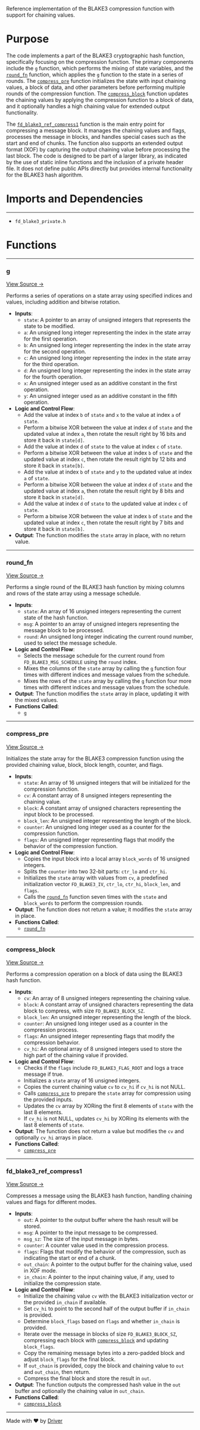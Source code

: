 <!--------------------------------------------------------------------------------->
<!-- IMPORTANT: This file is auto-generated by Driver (https://driver.ai). -------->
<!-- Manual edits may be overwritten on future commits. --------------------------->
<!--------------------------------------------------------------------------------->

Reference implementation of the BLAKE3 compression function with support for chaining values.

# Purpose
The code implements a part of the BLAKE3 cryptographic hash function, specifically focusing on the compression function. The primary components include the [`g`](<#g>) function, which performs the mixing of state variables, and the [`round_fn`](<#round_fn>) function, which applies the [`g`](<#g>) function to the state in a series of rounds. The [`compress_pre`](<#compress_pre>) function initializes the state with input chaining values, a block of data, and other parameters before performing multiple rounds of the compression function. The [`compress_block`](<#compress_block>) function updates the chaining values by applying the compression function to a block of data, and it optionally handles a high chaining value for extended output functionality.

The [`fd_blake3_ref_compress1`](<#fd_blake3_ref_compress1>) function is the main entry point for compressing a message block. It manages the chaining values and flags, processes the message in blocks, and handles special cases such as the start and end of chunks. The function also supports an extended output format (XOF) by capturing the output chaining value before processing the last block. The code is designed to be part of a larger library, as indicated by the use of static inline functions and the inclusion of a private header file. It does not define public APIs directly but provides internal functionality for the BLAKE3 hash algorithm.
# Imports and Dependencies

---
- `fd_blake3_private.h`


# Functions

---
### g<!-- {{#callable:g}} -->
[View Source →](<../../../../../src/ballet/blake3/fd_blake3_ref.c#L3>)

Performs a series of operations on a state array using specified indices and values, including addition and bitwise rotation.
- **Inputs**:
    - `state`: A pointer to an array of unsigned integers that represents the state to be modified.
    - `a`: An unsigned long integer representing the index in the state array for the first operation.
    - `b`: An unsigned long integer representing the index in the state array for the second operation.
    - `c`: An unsigned long integer representing the index in the state array for the third operation.
    - `d`: An unsigned long integer representing the index in the state array for the fourth operation.
    - `x`: An unsigned integer used as an additive constant in the first operation.
    - `y`: An unsigned integer used as an additive constant in the fifth operation.
- **Logic and Control Flow**:
    - Add the value at index `b` of `state` and `x` to the value at index `a` of `state`.
    - Perform a bitwise XOR between the value at index `d` of `state` and the updated value at index `a`, then rotate the result right by 16 bits and store it back in `state[d]`.
    - Add the value at index `d` of `state` to the value at index `c` of `state`.
    - Perform a bitwise XOR between the value at index `b` of `state` and the updated value at index `c`, then rotate the result right by 12 bits and store it back in `state[b]`.
    - Add the value at index `b` of `state` and `y` to the updated value at index `a` of `state`.
    - Perform a bitwise XOR between the value at index `d` of `state` and the updated value at index `a`, then rotate the result right by 8 bits and store it back in `state[d]`.
    - Add the value at index `d` of `state` to the updated value at index `c` of `state`.
    - Perform a bitwise XOR between the value at index `b` of `state` and the updated value at index `c`, then rotate the result right by 7 bits and store it back in `state[b]`.
- **Output**: The function modifies the `state` array in place, with no return value.


---
### round\_fn<!-- {{#callable:round_fn}} -->
[View Source →](<../../../../../src/ballet/blake3/fd_blake3_ref.c#L23>)

Performs a single round of the BLAKE3 hash function by mixing columns and rows of the state array using a message schedule.
- **Inputs**:
    - `state`: An array of 16 unsigned integers representing the current state of the hash function.
    - `msg`: A pointer to an array of unsigned integers representing the message block to be processed.
    - `round`: An unsigned long integer indicating the current round number, used to select the message schedule.
- **Logic and Control Flow**:
    - Selects the message schedule for the current round from `FD_BLAKE3_MSG_SCHEDULE` using the `round` index.
    - Mixes the columns of the `state` array by calling the [`g`](<#g>) function four times with different indices and message values from the schedule.
    - Mixes the rows of the `state` array by calling the [`g`](<#g>) function four more times with different indices and message values from the schedule.
- **Output**: The function modifies the `state` array in place, updating it with the mixed values.
- **Functions Called**:
    - [`g`](<#g>)


---
### compress\_pre<!-- {{#callable:compress_pre}} -->
[View Source →](<../../../../../src/ballet/blake3/fd_blake3_ref.c#L43>)

Initializes the state array for the BLAKE3 compression function using the provided chaining value, block, block length, counter, and flags.
- **Inputs**:
    - `state`: An array of 16 unsigned integers that will be initialized for the compression function.
    - `cv`: A constant array of 8 unsigned integers representing the chaining value.
    - `block`: A constant array of unsigned characters representing the input block to be processed.
    - `block_len`: An unsigned integer representing the length of the block.
    - `counter`: An unsigned long integer used as a counter for the compression function.
    - `flags`: An unsigned integer representing flags that modify the behavior of the compression function.
- **Logic and Control Flow**:
    - Copies the input block into a local array `block_words` of 16 unsigned integers.
    - Splits the `counter` into two 32-bit parts: `ctr_lo` and `ctr_hi`.
    - Initializes the `state` array with values from `cv`, a predefined initialization vector `FD_BLAKE3_IV`, `ctr_lo`, `ctr_hi`, `block_len`, and `flags`.
    - Calls the [`round_fn`](<#round_fn>) function seven times with the `state` and `block_words` to perform the compression rounds.
- **Output**: The function does not return a value; it modifies the `state` array in place.
- **Functions Called**:
    - [`round_fn`](<#round_fn>)


---
### compress\_block<!-- {{#callable:compress_block}} -->
[View Source →](<../../../../../src/ballet/blake3/fd_blake3_ref.c#L75>)

Performs a compression operation on a block of data using the BLAKE3 hash function.
- **Inputs**:
    - `cv`: An array of 8 unsigned integers representing the chaining value.
    - `block`: A constant array of unsigned characters representing the data block to compress, with size `FD_BLAKE3_BLOCK_SZ`.
    - `block_len`: An unsigned integer representing the length of the block.
    - `counter`: An unsigned long integer used as a counter in the compression process.
    - `flags`: An unsigned integer representing flags that modify the compression behavior.
    - `cv_hi`: An optional array of 8 unsigned integers used to store the high part of the chaining value if provided.
- **Logic and Control Flow**:
    - Checks if the `flags` include `FD_BLAKE3_FLAG_ROOT` and logs a trace message if true.
    - Initializes a `state` array of 16 unsigned integers.
    - Copies the current chaining value `cv` to `cv_hi` if `cv_hi` is not NULL.
    - Calls [`compress_pre`](<#compress_pre>) to prepare the `state` array for compression using the provided inputs.
    - Updates the `cv` array by XORing the first 8 elements of `state` with the last 8 elements.
    - If `cv_hi` is not NULL, updates `cv_hi` by XORing its elements with the last 8 elements of `state`.
- **Output**: The function does not return a value but modifies the `cv` and optionally `cv_hi` arrays in place.
- **Functions Called**:
    - [`compress_pre`](<#compress_pre>)


---
### fd\_blake3\_ref\_compress1<!-- {{#callable:fd_blake3_ref_compress1}} -->
[View Source →](<../../../../../src/ballet/blake3/fd_blake3_ref.c#L106>)

Compresses a message using the BLAKE3 hash function, handling chaining values and flags for different modes.
- **Inputs**:
    - `out`: A pointer to the output buffer where the hash result will be stored.
    - `msg`: A pointer to the input message to be compressed.
    - `msg_sz`: The size of the input message in bytes.
    - `counter`: A counter value used in the compression process.
    - `flags`: Flags that modify the behavior of the compression, such as indicating the start or end of a chunk.
    - `out_chain`: A pointer to the output buffer for the chaining value, used in XOF mode.
    - `in_chain`: A pointer to the input chaining value, if any, used to initialize the compression state.
- **Logic and Control Flow**:
    - Initialize the chaining value `cv` with the BLAKE3 initialization vector or the provided `in_chain` if available.
    - Set `cv_hi` to point to the second half of the output buffer if `in_chain` is provided.
    - Determine `block_flags` based on `flags` and whether `in_chain` is provided.
    - Iterate over the message in blocks of size `FD_BLAKE3_BLOCK_SZ`, compressing each block with [`compress_block`](<#compress_block>) and updating `block_flags`.
    - Copy the remaining message bytes into a zero-padded block and adjust `block_flags` for the final block.
    - If `out_chain` is provided, copy the block and chaining value to `out` and `out_chain`, then return.
    - Compress the final block and store the result in `out`.
- **Output**: The function outputs the compressed hash value in the `out` buffer and optionally the chaining value in `out_chain`.
- **Functions Called**:
    - [`compress_block`](<#compress_block>)



---
Made with ❤️ by [Driver](https://www.driver.ai/)